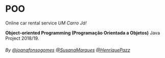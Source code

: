 # POO
Online car rental service *UM Carro Já!*

**Object-oriented Programming (Programação Orientada a Objetos)** Java Project 2018/19.

###### By [@joanafonsogomes](https://github.com/joanafonsogomes) [@SusanaMarques](https://github.com/SusanaMarques) [@HenriquePazz](https://github.com/HenriquePazz) 
